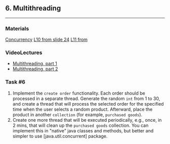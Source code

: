 ## 6. Multithreading
----
### Materials
[Concurrency](https://docs.oracle.com/javase/tutorial/essential/concurrency/)
[L10 from slide 24](https://drive.google.com/file/d/1lQorg4OeGddgLf54a3NaSKCe3NbPKWXN/view?usp=sharing) 
[L11 from](https://drive.google.com/file/d/1hK3FwY2zJG0ChY3phqA2UlqJW15lZf\_O/view?usp=sharing) 

### VideoLectures
- [Multithreading, part 1](https://youtu.be/fH7Yb9HnK3Q)
- [ Multithreading, part 2](https://youtu.be/RxrtmHPnOo0)

### Task #6
1. Implement the `create order` functionality. Each order should be processed in a separate thread. Generate the random `int` from 1 to 30, and create a thread that will process the selected order for the specified time when the user selects a random product. Afterward, place the product in another `collection` (for example, `purchased goods`).
2. Create one more thread that will be executed periodically, e.g., once, in 2 mins, that will clean up the `purchased goods` collection.
You can implement this in "native" java classes and methods, but better and simpler to use [java.util.concurrent] package.  
